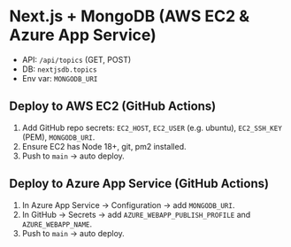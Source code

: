 # Next.js + MongoDB (AWS EC2 & Azure App Service)

- API: `/api/topics` (GET, POST)
- DB: `nextjsdb.topics`
- Env var: `MONGODB_URI`

## Deploy to AWS EC2 (GitHub Actions)
1) Add GitHub repo secrets: `EC2_HOST`, `EC2_USER` (e.g. ubuntu), `EC2_SSH_KEY` (PEM), `MONGODB_URI`.
2) Ensure EC2 has Node 18+, git, pm2 installed.
3) Push to `main` -> auto deploy.

## Deploy to Azure App Service (GitHub Actions)
1) In Azure App Service -> Configuration -> add `MONGODB_URI`.
2) In GitHub -> Secrets -> add `AZURE_WEBAPP_PUBLISH_PROFILE` and `AZURE_WEBAPP_NAME`.
3) Push to `main` -> auto deploy.
